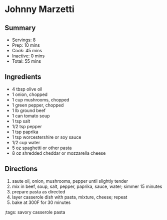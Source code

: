 # Johnny Marzetti

## Summary

- Servings: 8
- Prep: 10 mins
- Cook: 45 mins
- Inactive: 0 mins
- Total: 55 mins

## Ingredients

- 4 tbsp olive oil
- 1 onion, chopped
- 1 cup mushrooms, chopped
- 1 green pepper, chopped
- 1 lb ground beef
- 1 can tomato soup
- 1 tsp salt
- 1/2 tsp pepper
- 1 tsp paprika
- 1 tsp worcestershire or soy sauce
- 1/2 cup water
- 5 oz spaghetti or other pasta
- 8 oz shredded cheddar or mozzarella cheese

## Directions

1. saute oil, onion, mushrooms, pepper until slightly tender
1. mix in beef, soup, salt, pepper, paprika, sauce, water; simmer 15 minutes
1. prepare pasta as directed
1. layer casserole dish with pasta, mixture, cheese; repeat
1. bake at 300F for 30 minutes

;tags: savory casserole pasta
